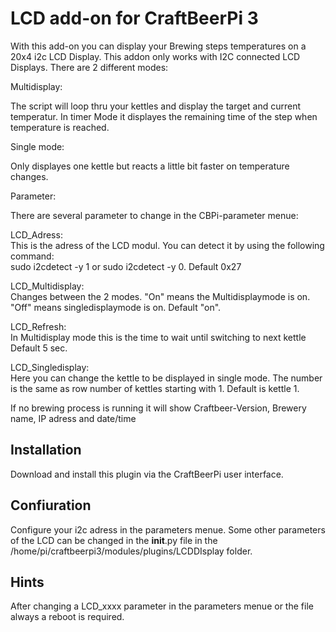 # LCD add-on for CraftBeerPi 3

With this add-on you can display your Brewing steps temperatures on a 20x4 i2c LCD Display.
This addon only works with I2C connected LCD Displays.
There are 2 different modes:

Multidisplay:

The script will loop thru your kettles and display the target and current temperatur.
In timer Mode it displayes the remaining time of the step when temperature is reached.

Single mode:

Only displayes one kettle but reacts a little bit faster on temperature changes.

Parameter:

There are several parameter to change in the CBPi-parameter menue:

LCD_Adress: 		
			This is the adress of the LCD modul. You can detect it by using the following command:  
			sudo i2cdetect -y 1 or sudo i2cdetect -y 0. 
                    	Default 0x27
		    
LCD_Multidisplay: 	
			Changes between the 2 modes. "On" means the Multidisplaymode is on. "Off" means singledisplaymode is on. 
                    	Default "on".
		    
LCD_Refresh:		
			In Multidisplay mode this is the time to wait until switching to next kettle
                    	Default 5 sec.
			
LCD_Singledisplay: 	
			Here you can change the kettle to be displayed in single mode. The number is the same as row number 
                    	of kettles starting with 1.
                    	Default is kettle 1.

If no brewing process is running it will show Craftbeer-Version, Brewery name, IP adress and date/time

## Installation

Download and install this plugin via the CraftBeerPi user interface.

## Confiuration

Configure your i2c adress in the parameters menue.
Some other parameters of the LCD can be changed in the __init__.py file in the /home/pi/craftbeerpi3/modules/plugins/LCDDIsplay folder.

## Hints
After changing a LCD_xxxx parameter in the parameters menue or the file always a reboot is required. 
